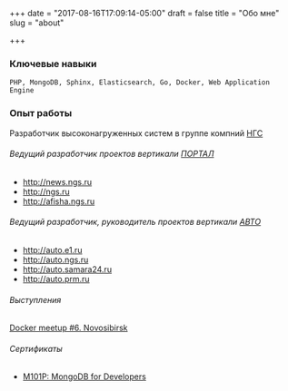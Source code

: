 +++
date = "2017-08-16T17:09:14-05:00"
draft = false
title = "Обо мне"
slug = "about"

+++
### Ключевые навыки
```PHP, MongoDB, Sphinx, Elasticsearch, Go, Docker, Web Application Engine```

### Опыт работы
Разработчик высоконагруженных систем в группе компний [НГС](http://ngs.ru)

###### Ведущий разработчик проектов вертикали [ПОРТАЛ](http://ngs.ru)
* http://news.ngs.ru
* http://ngs.ru
* http://afisha.ngs.ru

###### Ведущий разработчик, руководитель проектов вертикали [АВТО](http://auto.ngs.ru)
* http://auto.e1.ru
* http://auto.ngs.ru
* http://auto.samara24.ru
* http://auto.prm.ru

###### Выступления
[Docker meetup #6. Novosibirsk](https://youtu.be/GD9hYFB7Bbk)

###### Сертификаты
* [M101P: MongoDB for Developers](https://university.mongodb.com/course_completion/528205dea56c4d9ba342e5b586144871)
 

